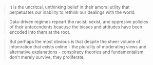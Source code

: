 > It is the uncritcal, unthinking belief in their amoral utility that perpetuates our inability to rethink our dealings with the world. 

> Data-driven regimes repeart the racist, sexist, and oppresive policies of their antecendents beacuse the biases and attitudes have been encoded into them at the root. 

> But perhaps the most obvious is that despite the sheer volume of infomration that exists online - the plurality of moderating views and alternative explanations - conspiracy theories and fundamentalism don't merely survive, they proliferate. 

